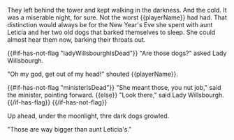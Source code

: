 They left behind the tower and kept walking in the darkness. And the cold. It was a miserable night, for sure. Not the worst {{playerName}} had had. That distinction would always be for the New Year's Eve she spent with aunt Leticia and her two old dogs that barked themselves to sleep. She could almost hear them now, barking their throats out.

{{#if-has-not-flag "ladyWillsbourghIsDead"}}
"Are those dogs?" asked Lady Willsbourgh.

"Oh my god, get out of my head!" shouted {{playerName}}.

{{#if-has-not-flag "ministerIsDead"}}
"She meant those, you nut job," said the minister, pointing forward.
{{else}}
"Look there," said Lady Willsbourgh.
{{/if-has-flag}}
{{/if-has-not-flag}}

Up ahead, under the moonlight, thre dark dogs growled.

"Those are way bigger than aunt Leticia's."
